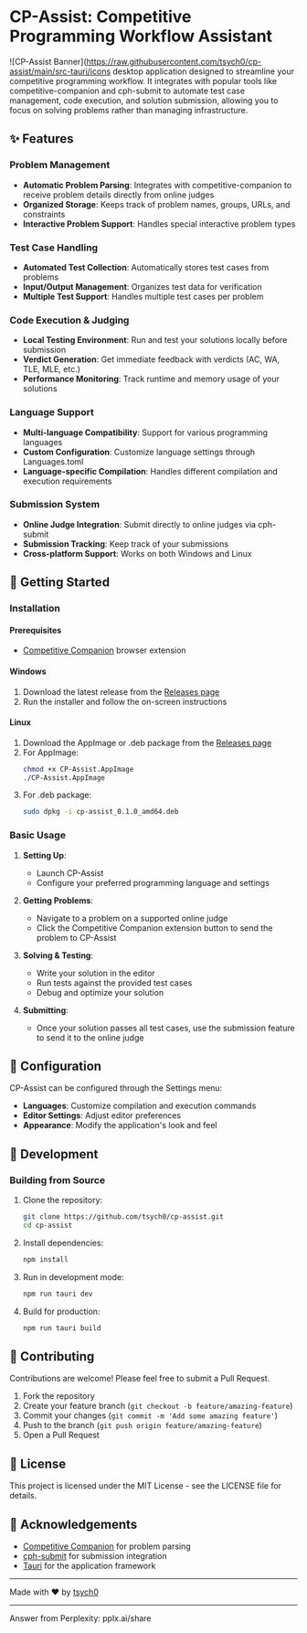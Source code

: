 # CP-Assist: Competitive Programming Workflow Assistant

![CP-Assist Banner](https://raw.githubusercontent.com/tsych0/cp-assist/main/src-tauri/icons desktop application designed to streamline your competitive programming workflow. It integrates with popular tools like competitive-companion and cph-submit to automate test case management, code execution, and solution submission, allowing you to focus on solving problems rather than managing infrastructure.

## ✨ Features

### Problem Management
- **Automatic Problem Parsing**: Integrates with competitive-companion to receive problem details directly from online judges
- **Organized Storage**: Keeps track of problem names, groups, URLs, and constraints
- **Interactive Problem Support**: Handles special interactive problem types

### Test Case Handling
- **Automated Test Collection**: Automatically stores test cases from problems
- **Input/Output Management**: Organizes test data for verification
- **Multiple Test Support**: Handles multiple test cases per problem

### Code Execution & Judging
- **Local Testing Environment**: Run and test your solutions locally before submission
- **Verdict Generation**: Get immediate feedback with verdicts (AC, WA, TLE, MLE, etc.)
- **Performance Monitoring**: Track runtime and memory usage of your solutions

### Language Support
- **Multi-language Compatibility**: Support for various programming languages
- **Custom Configuration**: Customize language settings through Languages.toml
- **Language-specific Compilation**: Handles different compilation and execution requirements

### Submission System
- **Online Judge Integration**: Submit directly to online judges via cph-submit
- **Submission Tracking**: Keep track of your submissions
- **Cross-platform Support**: Works on both Windows and Linux

## 🚀 Getting Started

### Installation

#### Prerequisites
- [Competitive Companion](https://github.com/jmerle/competitive-companion) browser extension

#### Windows
1. Download the latest release from the [Releases page](https://github.com/tsych0/cp-assist/releases)
2. Run the installer and follow the on-screen instructions

#### Linux
1. Download the AppImage or .deb package from the [Releases page](https://github.com/tsych0/cp-assist/releases)
2. For AppImage:
   ```bash
   chmod +x CP-Assist.AppImage
   ./CP-Assist.AppImage
   ```
3. For .deb package:
   ```bash
   sudo dpkg -i cp-assist_0.1.0_amd64.deb
   ```

### Basic Usage

1. **Setting Up**:
   - Launch CP-Assist
   - Configure your preferred programming language and settings

2. **Getting Problems**:
   - Navigate to a problem on a supported online judge
   - Click the Competitive Companion extension button to send the problem to CP-Assist

3. **Solving & Testing**:
   - Write your solution in the editor
   - Run tests against the provided test cases
   - Debug and optimize your solution

4. **Submitting**:
   - Once your solution passes all test cases, use the submission feature to send it to the online judge

## 📝 Configuration

CP-Assist can be configured through the Settings menu:

- **Languages**: Customize compilation and execution commands
- **Editor Settings**: Adjust editor preferences
- **Appearance**: Modify the application's look and feel

## 🔧 Development

### Building from Source

1. Clone the repository:
   ```bash
   git clone https://github.com/tsych0/cp-assist.git
   cd cp-assist
   ```

2. Install dependencies:
   ```bash
   npm install
   ```

3. Run in development mode:
   ```bash
   npm run tauri dev
   ```

4. Build for production:
   ```bash
   npm run tauri build
   ```

## 🤝 Contributing

Contributions are welcome! Please feel free to submit a Pull Request.

1. Fork the repository
2. Create your feature branch (`git checkout -b feature/amazing-feature`)
3. Commit your changes (`git commit -m 'Add some amazing feature'`)
4. Push to the branch (`git push origin feature/amazing-feature`)
5. Open a Pull Request

## 📜 License

This project is licensed under the MIT License - see the LICENSE file for details.

## 🙏 Acknowledgements

- [Competitive Companion](https://github.com/jmerle/competitive-companion) for problem parsing
- [cph-submit](https://github.com/cph-submit) for submission integration
- [Tauri](https://tauri.app/) for the application framework

---

Made with ❤️ by [tsych0](https://github.com/tsych0)

---
Answer from Perplexity: pplx.ai/share
